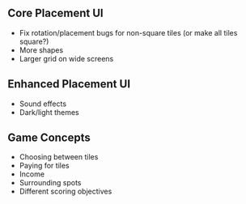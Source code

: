 ## Core Placement UI

- Fix rotation/placement bugs for non-square tiles (or make all tiles square?)
- More shapes
- Larger grid on wide screens

## Enhanced Placement UI

- Sound effects
- Dark/light themes

## Game Concepts

- Choosing between tiles
- Paying for tiles
- Income
- Surrounding spots
- Different scoring objectives
